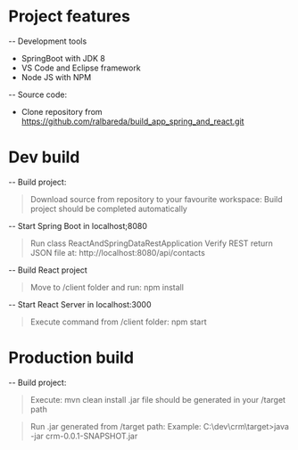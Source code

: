 # Project features #

-- Development tools
- SpringBoot with JDK 8
- VS Code and Eclipse framework
- Node JS with NPM

-- Source code:
- Clone repository from https://github.com/ralbareda/build_app_spring_and_react.git

# Dev build #

-- Build project:
> Download source from repository to your favourite workspace:
  Build project should be completed automatically

-- Start Spring Boot in localhost;8080
> Run class ReactAndSpringDataRestApplication
> Verify REST return JSON file at: http://localhost:8080/api/contacts 

-- Build React project
> Move to /client folder and run: npm install
  
-- Start React Server in localhost:3000
> Execute command from /client folder: npm start

# Production build #

-- Build project:
> Execute: mvn clean install
  .jar file should be generated in your /target path
  
> Run .jar generated from /target path:
  Example: C:\dev\crm\target>java -jar crm-0.0.1-SNAPSHOT.jar
  
